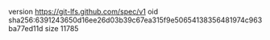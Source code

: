 version https://git-lfs.github.com/spec/v1
oid sha256:6391243650d16ee26d03b39c67ea315f9e50654138356481974c963ba77ed11d
size 11785
